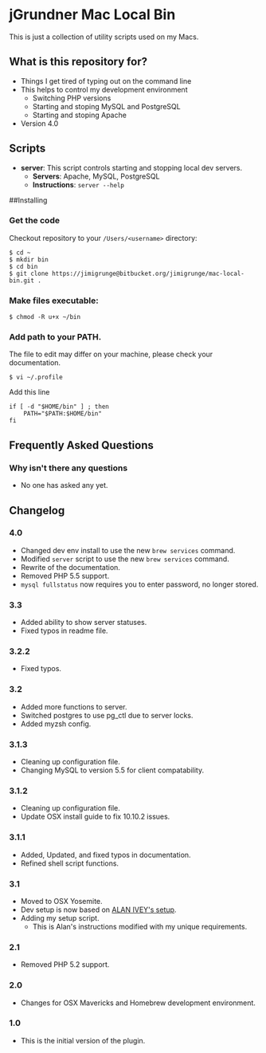 # jGrundner Mac Local Bin #

This is just a collection of utility scripts used on my Macs.

## What is this repository for?

* Things I get tired of typing out on the command line
* This helps to control my development environment
	* Switching PHP versions
	* Starting and stoping MySQL and PostgreSQL
	* Starting and stoping Apache
* Version 4.0

## Scripts

* __server__: This script controls starting and stopping local dev servers.
    * __Servers__: Apache, MySQL, PostgreSQL
    * __Instructions__: `server --help`


##Installing

### Get the code
Checkout repository to your `/Users/<username>` directory:

    $ cd ~
    $ mkdir bin
    $ cd bin
    $ git clone https://jimigrunge@bitbucket.org/jimigrunge/mac-local-bin.git .

### Make files executable: 

    $ chmod -R u+x ~/bin

### Add path to your PATH. 
The file to edit may differ on your machine, please check your documentation.

    $ vi ~/.profile

Add this line

    if [ -d "$HOME/bin" ] ; then
        PATH="$PATH:$HOME/bin"
    fi

## Frequently Asked Questions ##

### Why isn't there any questions ###

* No one has asked any yet.

## Changelog ##

### 4.0
* Changed dev env install to use the new `brew services` command.
* Modified `server` script to use the new `brew services` command.
* Rewrite of the documentation.
* Removed PHP 5.5 support.
* `mysql fullstatus` now requires you to enter password, no longer stored.

### 3.3
* Added ability to show server statuses.
* Fixed typos in readme file.

### 3.2.2
* Fixed typos.

### 3.2
* Added more functions to server.
* Switched postgres to use pg_ctl due to server locks.
* Added myzsh config.

### 3.1.3
* Cleaning up configuration file.
* Changing MySQL to version 5.5 for client compatability.

### 3.1.2
* Cleaning up configuration file.
* Update OSX install guide to fix 10.10.2 issues.

### 3.1.1
* Added, Updated, and fixed typos in documentation.
* Refined shell script functions.

### 3.1
* Moved to OSX Yosemite.
* Dev setup is now based on <a href="https://echo.co/blog/os-x-1010-yosemite-local-development-environment-apache-php-and-mysql-homebrew" target="_blank">ALAN IVEY's setup</a>.
* Adding my setup script. 
	* This is Alan's instructions modified with my unique requirements.

### 2.1
* Removed PHP 5.2 support.

### 2.0
* Changes for OSX Mavericks and Homebrew development environment.

### 1.0 ###
* This is the initial version of the plugin.